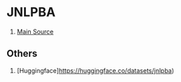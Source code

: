 # JNLPBA

1. [Main Source](https://metatext.io/datasets/jnlpba)
	

## Others
1. [Huggingface]https://huggingface.co/datasets/jnlpba)
